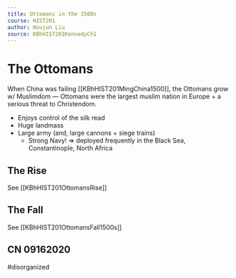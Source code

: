 ```yaml
---
title: Ottomans in the 1500s
course: HIST201
author: Houjun Liu
source: KBhHIST201KennedyCh1
---
```


# The Ottomans

 When China was failing [[KBhHIST201MingChina1500]], the Ottomans grow w/ Muslimdom — Ottomans were the largest muslim nation in Europe + a serious threat to Christendom.
 
* Enjoys control of the silk read
* Huge landmass
* Large army (and, large cannons + siege trains)
    * Strong Navy! => deployed frequently in the Black Sea, Constantinople, North Africa
    
## The Rise

See [[KBhHIST201OttomansRise]]

## The Fall

See [[KBhHIST201OttomansFall1500s]]

## CN 09162020

#disorganized
